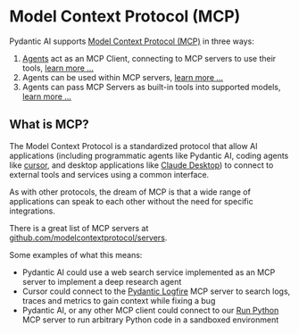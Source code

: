# Model Context Protocol (MCP)

Pydantic AI supports [Model Context Protocol (MCP)](https://modelcontextprotocol.io) in three ways:

1. [Agents](../agents.md) act as an MCP Client, connecting to MCP servers to use their tools, [learn more …](client.md)
2. Agents can be used within MCP servers, [learn more …](server.md)
3. Agents can pass MCP Servers as built-in tools into supported models, [learn more …](../builtin-tools.md)

## What is MCP?

The Model Context Protocol is a standardized protocol that allow AI applications (including programmatic agents like Pydantic AI, coding agents like [cursor](https://www.cursor.com/), and desktop applications like [Claude Desktop](https://claude.ai/download)) to connect to external tools and services using a common interface.

As with other protocols, the dream of MCP is that a wide range of applications can speak to each other without the need for specific integrations.

There is a great list of MCP servers at [github.com/modelcontextprotocol/servers](https://github.com/modelcontextprotocol/servers).

Some examples of what this means:

- Pydantic AI could use a web search service implemented as an MCP server to implement a deep research agent
- Cursor could connect to the [Pydantic Logfire](https://github.com/pydantic/logfire-mcp) MCP server to search logs, traces and metrics to gain context while fixing a bug
- Pydantic AI, or any other MCP client could connect to our [Run Python](https://github.com/pydantic/mcp-run-python) MCP server to run arbitrary Python code in a sandboxed environment
